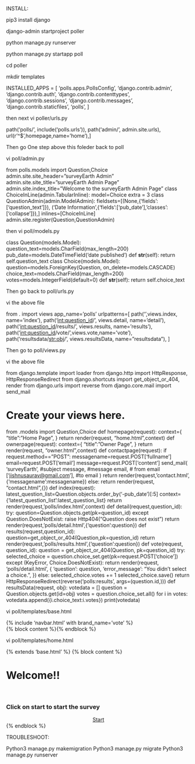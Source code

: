 INSTALL:


pip3 install django

django-admin startproject poller

python manage.py runserver

python manage.py startapp poll

cd poller

mkdir templates

INSTALLED_APPS = [
    ‘polls.apps.PollsConfig’,
    ‘django.contrib.admin’,
    ‘django.contrib.auth’,
    ‘django.contrib.contenttypes’,
    ‘django.contrib.sessions’,
    ‘django.contrib.messages’,
    ‘django.contrib.staticfiles’,
    ‘polls’,
]


then next vi poller/urls.py

path(‘polls/’, include(‘polls.urls’)),
    path(‘admin/’, admin.site.urls),
    url(r’^$’,homepage,name=’home’),]

Then go One step above this foleder back to poll

vi poll/admin.py

from polls.models import Question,Choice
admin.site.site_header=”surveyEarth Admin”
admin.site.site_title=”surveyEarth Admin Page”
admin.site.index_title=”Welcome to the surveyEarth Admin Page”
class ChoiceInLine(admin.TabularInline):
    model=Choice
    extra = 3
class QuestionAdmin(admin.ModelAdmin):
    fieldsets=[(None,{‘fields’:[‘question_text’]}),
    (‘Date Information’,{‘fields’:[‘pub_date’],’classes’:[‘collapse’]}),]
    inlines=[ChoiceInLine]
admin.site.register(Question,QuestionAdmin)


then vi poll/models.py

class Question(models.Model):
question_text=models.CharField(max_length=200)
pub_date=models.DateTimeField(‘date published’)
def __str__(self):
return self.question_text
class Choice(models.Model):
question=models.ForeignKey(Question, on_delete=models.CASCADE)
choice_text=models.CharField(max_length=200)
votes=models.IntegerField(default=0)
def __str__(self):
return self.choice_text


Then go back to poll/urls.py

vi the above file

from . import views
app_name=’polls’
urlpatterns=[
    path(‘’,views.index, name=’index’),
    path(‘<int:question_id>/’, views.detail, name=’detail’),
    path(‘<int:question_id>/results/’, views.results, name=’results’),
    path(‘<int:question_id>/vote/’,views.vote,name=’vote’),
    path(‘resultsdata/<str:obj>/’, views.resultsData, name=”resultsdata”),
]

Then go to poll/views.py

vi the above file

from django.template import loader
from django.http import HttpResponse, HttpResponseRedirect
from django.shortcuts import get_object_or_404, render
from django.urls import reverse
from django.core.mail import send_mail
# Create your views here.
from .models import Question,Choice
def homepage(request):
    context={
        “title”:”Home Page”,
    }
    return render(request, “home.html”,context)
def ownerpage(request):
    context={
        “title”:”Owner Page”,
    }
    return render(request, “owner.html”,context)
def contactpage(request):
    if request.method==”POST”:
        messagename=request.POST[‘fullname’]
        email=request.POST[‘email’]
        message=request.POST[‘content’]
        send_mail(
            ‘surveyEarth’, #subject
            message,  #message
            email, # from email
            [‘jishnusaurav@gmail.com’],  #to email
        )
        return render(request,’contact.html’,{‘messagename’:messagename})
    else:
        return render(request, “contact.html”,{})
def index(request):
latest_question_list=Question.objects.order_by(‘-pub_date’)[:5]
    context={‘latest_question_list’:latest_question_list}
    return render(request,’polls/index.html’,context)
def detail(request,question_id):
    try:
        question=Question.objects.get(pk=question_id)
    except Question.DoesNotExist:
        raise Http404(“Question does not exist”)
    return render(request,’polls/detail.html’,{‘question’:question})
def results(request,question_id):
    question=get_object_or_404(Question,pk=question_id)
return render(request,’polls/results.html’,{‘question’:question})
def vote(request, question_id):
    question = get_object_or_404(Question, pk=question_id)
    try:
        selected_choice = question.choice_set.get(pk=request.POST[‘choice’])
    except (KeyError, Choice.DoesNotExist):
        return render(request, ‘polls/detail.html’, {
            ‘question’: question,
            ‘error_message’: “You didn’t select a choice.”,
        })
    else:
        selected_choice.votes += 1
        selected_choice.save()
        return HttpResponseRedirect(reverse(‘polls:results’, args=(question.id,)))
def resultsData(request, obj):
    votedata = []
    question = Question.objects.get(id=obj)
    votes = question.choice_set.all()
    for i in votes:
        votedata.append({i.choice_text:i.votes})
    print(votedata)



vi poll/templates/base.html

<!DOCTYPE html>
<html lang=”en”>
<head>
<meta charset=”UTF-8”>
<meta name=”viewport” content=”width=device-width, initial-scale=1.0”>
<meta http-equiv=”X-UA-Compatible” content=”ie=edge”>
<link
rel=”stylesheet”
href=”https://stackpath.bootstrapcdn.com/bootstrap/4.3.1/css/bootstrap.min.css”
integrity=”sha384-ggOyR0iXCbMQv3Xipma34MD+dH/1fQ784/j6cY/iJTQUOhcWr7x9JvoRxT2MZw1T”
crossorigin=”anonymous”
/>
<title>surveyEarth {% block title %}{% endblock %}</title>
</head>
<body>
{% include ‘navbar.html’ with brand_name=’vote’ %}
<div class=”container”>
<div class=”row”>
<div class=”col-md-6 m-auto”>
{% block content %}{% endblock %}
</div>
</div>
</div>
</body>
</html> 


vi poll/templates/home.html

{% extends ‘base.html’ %}
{% block content %}
<div style=”background-color: #404040; width: 500px; height: 200px; color: white; margin: 200px 50px 100px 50px;”>
<h1>Welcome!!</h1>
<br>
<h3>Click on start to start the survey</h3>
<center><a class = “btn btn-success “ href=”{% url ‘polls:index’ %}”>Start</a></center>
</div>
{% endblock %}





TROUBLESHOOT:


Python3 manage.py makemigration
Python3 manage.py migrate
Python3 manage.py runserver
